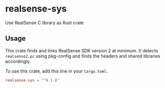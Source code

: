 # realsense-sys

Use RealSense C library as Rust crate

## Usage

This crate finds and links RealSense SDK version 2 at minimum. It detects `realsense2.pc` using pkg-config and finds the headers and shared libraries accordingly.

To use this crate, add this line in your `Cargo.toml`.

```toml
realsense-sys = "^0.1.0"
```
